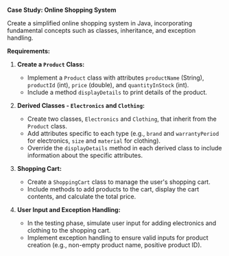 **Case Study: Online Shopping System**

Create a simplified online shopping system in Java, incorporating fundamental concepts such as classes, inheritance, and exception handling.

**Requirements:**

1. **Create a `Product` Class:**
    - Implement a `Product` class with attributes `productName` (String), `productId` (int), `price` (double), and `quantityInStock` (int).
    - Include a method `displayDetails` to print details of the product.

2. **Derived Classes - `Electronics` and `Clothing`:**
    - Create two classes, `Electronics` and `Clothing`, that inherit from the `Product` class.
    - Add attributes specific to each type (e.g., `brand` and `warrantyPeriod` for electronics, `size` and `material` for clothing).
    - Override the `displayDetails` method in each derived class to include information about the specific attributes.

3. **Shopping Cart:**
    - Create a `ShoppingCart` class to manage the user's shopping cart.
    - Include methods to add products to the cart, display the cart contents, and calculate the total price.

4. **User Input and Exception Handling:**
    - In the testing phase, simulate user input for adding electronics and clothing to the shopping cart.
    - Implement exception handling to ensure valid inputs for product creation (e.g., non-empty product name, positive product ID).

